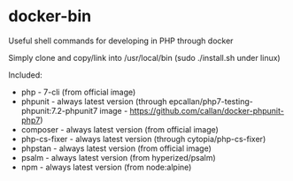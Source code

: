 # docker-bin
Useful shell commands for developing in PHP through docker

Simply clone and copy/link into /usr/local/bin (sudo ./install.sh under linux)

Included:
* php - 7-cli (from official image)
* phpunit - always latest version (through epcallan/php7-testing-phpunit:7.2-phpunit7 image - https://github.com/callan/docker-phpunit-php7)
* composer - always latest version (from official image)
* php-cs-fixer - always latest version (through cytopia/php-cs-fixer)
* phpstan - always latest version (from official image)
* psalm - always latest version (from hyperized/psalm)
* npm - always latest version (from node:alpine)

